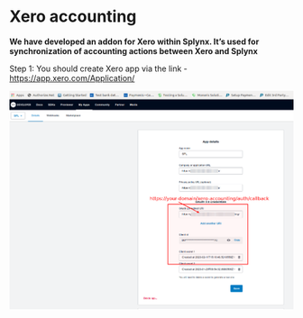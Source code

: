 Xero accounting
====================

**We have developed an addon for Xero within Splynx. It’s used for synchronization of accounting actions between Xero and Splynx**

Step 1: You should create Xero app via the link - https://app.xero.com/Application/

![Xero config](Xero.png)
